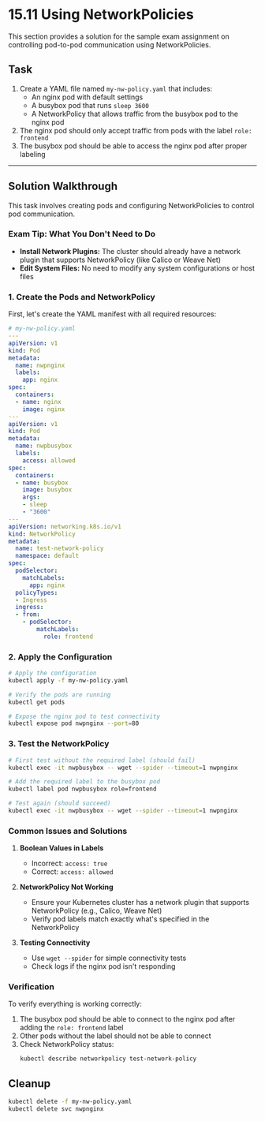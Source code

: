 # 15.11 Using NetworkPolicies

This section provides a solution for the sample exam assignment on controlling pod-to-pod communication using NetworkPolicies.

## Task

1. Create a YAML file named `my-nw-policy.yaml` that includes:
   - An nginx pod with default settings
   - A busybox pod that runs `sleep 3600`
   - A NetworkPolicy that allows traffic from the busybox pod to the nginx pod
2. The nginx pod should only accept traffic from pods with the label `role: frontend`
3. The busybox pod should be able to access the nginx pod after proper labeling

---

## Solution Walkthrough

This task involves creating pods and configuring NetworkPolicies to control pod communication.

### Exam Tip: What You Don't Need to Do

*   **Install Network Plugins:** The cluster should already have a network plugin that supports NetworkPolicy (like Calico or Weave Net)
*   **Edit System Files:** No need to modify any system configurations or host files

### 1. Create the Pods and NetworkPolicy

First, let's create the YAML manifest with all required resources:

```yaml
# my-nw-policy.yaml
---
apiVersion: v1
kind: Pod
metadata:
  name: nwpnginx
  labels:
    app: nginx
spec:
  containers:
  - name: nginx
    image: nginx
---
apiVersion: v1
kind: Pod
metadata:
  name: nwpbusybox
  labels:
    access: allowed
spec:
  containers:
  - name: busybox
    image: busybox
    args: 
    - sleep
    - "3600"
---
apiVersion: networking.k8s.io/v1
kind: NetworkPolicy
metadata:
  name: test-network-policy
  namespace: default
spec:
  podSelector:
    matchLabels:
      app: nginx
  policyTypes:
  - Ingress
  ingress:
  - from:
    - podSelector:
        matchLabels:
          role: frontend
```

### 2. Apply the Configuration

```bash
# Apply the configuration
kubectl apply -f my-nw-policy.yaml

# Verify the pods are running
kubectl get pods

# Expose the nginx pod to test connectivity
kubectl expose pod nwpnginx --port=80
```

### 3. Test the NetworkPolicy

```bash
# First test without the required label (should fail)
kubectl exec -it nwpbusybox -- wget --spider --timeout=1 nwpnginx

# Add the required label to the busybox pod
kubectl label pod nwpbusybox role=frontend

# Test again (should succeed)
kubectl exec -it nwpbusybox -- wget --spider --timeout=1 nwpnginx
```

### Common Issues and Solutions

1. **Boolean Values in Labels**
   - Incorrect: `access: true`
   - Correct: `access: allowed`
   
2. **NetworkPolicy Not Working**
   - Ensure your Kubernetes cluster has a network plugin that supports NetworkPolicy (e.g., Calico, Weave Net)
   - Verify pod labels match exactly what's specified in the NetworkPolicy

3. **Testing Connectivity**
   - Use `wget --spider` for simple connectivity tests
   - Check logs if the nginx pod isn't responding

### Verification

To verify everything is working correctly:

1. The busybox pod should be able to connect to the nginx pod after adding the `role: frontend` label
2. Other pods without the label should not be able to connect
3. Check NetworkPolicy status:
   ```bash
   kubectl describe networkpolicy test-network-policy
   ```

## Cleanup

```bash
kubectl delete -f my-nw-policy.yaml
kubectl delete svc nwpnginx
```